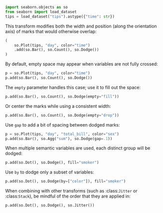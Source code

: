 ```python
import seaborn.objects as so
from seaborn import load_dataset
tips = load_dataset("tips").astype({"time": str})
```
This transform modifies both the width and position (along the orientation axis) of marks that would otherwise overlap:

```python
(
    so.Plot(tips, "day", color="time")
    .add(so.Bar(), so.Count(), so.Dodge())
)
```
By default, empty space may appear when variables are not fully crossed:

```python
p = so.Plot(tips, "day", color="time")
p.add(so.Bar(), so.Count(), so.Dodge())
```
The `empty` parameter handles this case; use it to fill out the space:

```python
p.add(so.Bar(), so.Count(), so.Dodge(empty="fill"))
```
Or center the marks while using a consistent width:

```python
p.add(so.Bar(), so.Count(), so.Dodge(empty="drop"))
```
Use `gap` to add a bit of spacing between dodged marks:

```python
p = so.Plot(tips, "day", "total_bill", color="sex")
p.add(so.Bar(), so.Agg("sum"), so.Dodge(gap=.1))
```
When multiple semantic variables are used, each distinct group will be dodged:

```python
p.add(so.Dot(), so.Dodge(), fill="smoker")
```
Use `by` to dodge only a subset of variables:

```python
p.add(so.Dot(), so.Dodge(by=["color"]), fill="smoker")
```
When combining with other transforms (such as :class:`Jitter` or :class:`Stack`), be mindful of the order that they are applied in:

```python
p.add(so.Dot(), so.Dodge(), so.Jitter())
```


```python

```
